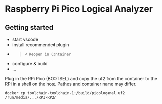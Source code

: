 # Raspberry Pi Pico Logical Analyzer

## Getting started

- start vscode
- install recommended plugin
- >< `Reopen in Container`
- configure & build
- ...

Plug in the RPi Pico (BOOTSEL) and copy the uf2 from the container to the RPi in a shell on the host.
Pathes and container name may differ.

    docker cp toolchain-toolchain-1:/build/picologanal.uf2 /run/media/.../RPI-RP2/

